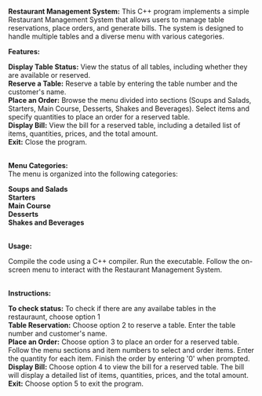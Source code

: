 <b>Restaurant Management System:</b> This C++ program implements a simple Restaurant Management System that allows users to manage table reservations, place orders, and generate bills. The system is designed to handle multiple tables and a diverse menu with various categories.

<b>Features:</b><br>

<b>Display Table Status:</b>
View the status of all tables, including whether they are available or reserved. 
<br><b>Reserve a Table:</b>
Reserve a table by entering the table number and the customer's name. 
<br><b>Place an Order:</b>
Browse the menu divided into sections (Soups and Salads, Starters, Main Course, Desserts, Shakes and Beverages). Select items and specify quantities to place an order for a reserved table. 
<br><b>Display Bill:</b>
View the bill for a reserved table, including a detailed list of items, quantities, prices, and the total amount. 
<br><b>Exit:</b>
Close the program. 

<br><b>Menu Categories:</b>
<br>The menu is organized into the following categories:

<b>Soups and Salads<br> 
Starters <br>
Main Course <br>
Desserts <br>
Shakes and Beverages </b>

<br><b>Usage:</b>

Compile the code using a C++ compiler. Run the executable. 
Follow the on-screen menu to interact with the Restaurant Management System. 

<br><b>Instructions:</b>

<b>To check status:</b>
To check if there are any availabe tables in the restauraunt, choose option 1  
<b>Table Reservation:</b>
Choose option 2 to reserve a table. Enter the table number and customer's name. 
<br><b>Place an Order:</b>
Choose option 3 to place an order for a reserved table. Follow the menu sections and item numbers to select and order items. Enter the quantity for each item. Finish the order by entering '0' when prompted. 
<br><b>Display Bill:</b>
Choose option 4 to view the bill for a reserved table. The bill will display a detailed list of items, quantities, prices, and the total amount. 
<br><b>Exit:</b>
Choose option 5 to exit the program.
